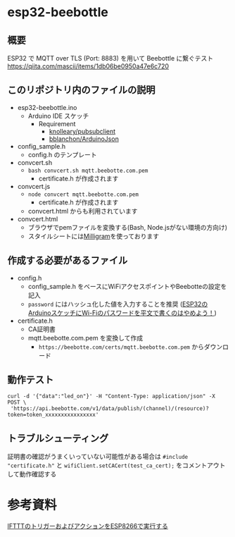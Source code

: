 # esp32-beebottle
## 概要
ESP32 で MQTT over TLS (Port: 8883) を用いて Beebottle に繋ぐテスト
https://qiita.com/mascii/items/1db06be0950a47e6c720

## このリポジトリ内のファイルの説明
* esp32-beebottle.ino
  * Arduino IDE スケッチ
    * Requirement
      * [knolleary/pubsubclient](https://github.com/knolleary/pubsubclient)
      * [bblanchon/ArduinoJson](https://github.com/bblanchon/ArduinoJson)
* config_sample.h
  * config.h のテンプレート
* convcert.sh
  * `bash convcert.sh mqtt.beebotte.com.pem`
    * certificate.h が作成されます
* convcert.js
  * `node convcert mqtt.beebotte.com.pem`
    * certificate.h が作成されます
  * convcert.html からも利用されています
* convcert.html
  * ブラウザでpemファイルを変換する(Bash, Node.jsがない環境の方向け)
  * スタイルシートには[Milligram](https://milligram.io/)を使っております

## 作成する必要があるファイル
* config.h
  * config_sample.h をベースにWiFiアクセスポイントやBeebotteの設定を記入
  * `password` にはハッシュ化した値を入力することを推奨 ([ESP32のArduinoスケッチにWi-Fiのパスワードを平文で書くのはやめよう！](https://qiita.com/mascii/items/bbee7b7bff9cf5a2f833))
* certificate.h
  * CA証明書
  * mqtt.beebotte.com.pem を変換して作成
    * `https://beebotte.com/certs/mqtt.beebotte.com.pem` からダウンロード

## 動作テスト
```
curl -d '{"data":"led_on"}' -H "Content-Type: application/json" -X POST \
 'https://api.beebotte.com/v1/data/publish/(channel)/(resource)?token=token_xxxxxxxxxxxxxxxx'
```

## トラブルシューティング
証明書の確認がうまくいっていない可能性がある場合は `#include "certificate.h"` と `wifiClient.setCACert(test_ca_cert);` をコメントアウトして動作確認する

# 参考資料
[IFTTTのトリガーおよびアクションをESP8266で実行する](https://qiita.com/mayfair/items/e761c788a9d8787bc610)
